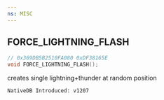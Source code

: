```yaml
---
ns: MISC
---
```

## FORCE_LIGHTNING_FLASH

```c
// 0x369DB5B2510FA080 0xDF38165E
void FORCE_LIGHTNING_FLASH();
```

creates single lightning+thunder at random position

```
NativeDB Introduced: v1207
```

